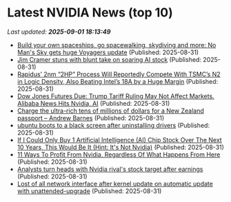 # Latest NVIDIA News (top 10)
_Last updated: **2025-09-01 18:13:49**_

- [Build your own spaceships, go spacewalking, skydiving and more: No Man's Sky gets huge Voyagers update](https://www.notebookcheck.net/Build-your-own-spaceships-go-spacewalking-skydiving-and-more-No-Man-s-Sky-gets-huge-Voyagers-update.1101553.0.html) (Published: 2025-08-31)
- [Jim Cramer stuns with blunt take on soaring AI stock](https://www.thestreet.com/technology/jim-cramer-stuns-with-blunt-take-on-soaring-ai-stock-) (Published: 2025-08-31)
- [Rapidus’ 2nm “2HP” Process Will Reportedly Compete With TSMC’s N2 in Logic Density, Also Beating Intel’s 18A by a Huge Margin](https://wccftech.com/rapidus-2nm-2hp-process-will-compete-with-tsmc-n2-in-transistor-density/) (Published: 2025-08-31)
- [Dow Jones Futures Due: Trump Tariff Ruling May Not Affect Markets. Alibaba News Hits Nvidia, AI](https://biztoc.com/x/6c3ae4479a985396) (Published: 2025-08-31)
- [Charge the ultra-rich tens of millions of dollars for a New Zealand passport – Andrew Barnes](https://www.nzherald.co.nz/business/charge-the-ultra-rich-tens-of-millions-of-dollars-for-a-new-zealand-passport-andrew-barnes/5SGTZZNZXRE4VDFM4PPVWOFC6Q/) (Published: 2025-08-31)
- [ubuntu boots to a black screen after uninstalling drivers](https://askubuntu.com/questions/1555290/ubuntu-boots-to-a-black-screen-after-uninstalling-drivers) (Published: 2025-08-31)
- [If I Could Only Buy 1 Artificial Intelligence (AI) Chip Stock Over The Next 10 Years, This Would Be It (Hint: It's Not Nvidia)](https://biztoc.com/x/9539fa0e27a3ca26) (Published: 2025-08-31)
- [11 Ways To Profit From Nvidia, Regardless Of What Happens From Here](https://biztoc.com/x/09ea636df573f2c3) (Published: 2025-08-31)
- [Analysts turn heads with Nvidia rival's stock target after earnings](https://biztoc.com/x/fc212b1cb986337a) (Published: 2025-08-31)
- [Lost of all network interface after kernel update on automatic update with unattended-upgrade](https://askubuntu.com/questions/1555287/lost-of-all-network-interface-after-kernel-update-on-automatic-update-with-unatt) (Published: 2025-08-31)
